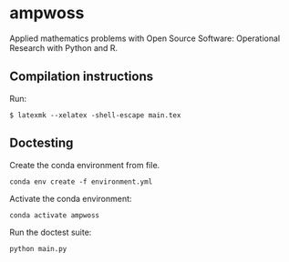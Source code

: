 # ampwoss

Applied mathematics problems with Open Source Software: Operational Research with Python and R.

## Compilation instructions

Run:

    $ latexmk --xelatex -shell-escape main.tex

## Doctesting

Create the conda environment from file.

    conda env create -f environment.yml

Activate the conda environment:

    conda activate ampwoss

Run the doctest suite:

    python main.py
